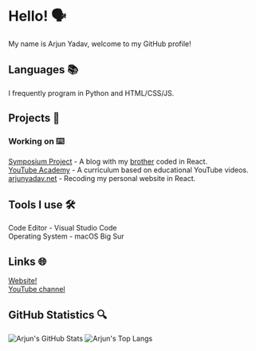 # Hello! 🗣
My name is Arjun Yadav, welcome to my GitHub profile!

## Languages 📚
I frequently program in Python and HTML/CSS/JS.

## Projects 🚀
### Working on ⌨️
[Symposium Project](https://github.com/y-arjun-y/symposiumproject) - A blog with my [brother](https://github.com/aryangauravyadav) coded in React. <br>
[YouTube Academy](https://github.com/ytacademy) - A curriculum based on educational YouTube videos.
[arjunyadav.net](https://github.com/y-arjun-y/arjunyadav) - Recoding my personal website in React.

## Tools I use 🛠
Code Editor - Visual Studio Code <br>
Operating System - macOS Big Sur

## Links 🌐
[Website!](https://arjunyadav.net) <br>
[YouTube channel](https://www.youtube.com/channel/UCnamfQ1DEl9kHcix8mursnA)

## GitHub Statistics 🔍
![Arjun's GitHub Stats](https://github-readme-stats.vercel.app/api?username=y-arjun-y&count_private=true&theme=default)
![Arjun's Top Langs](https://github-readme-stats.vercel.app/api/top-langs/?username=y-arjun-y)
